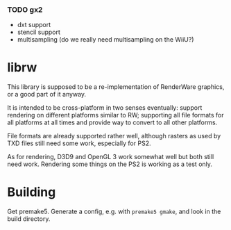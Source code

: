 ### TODO gx2
- dxt support
- stencil support
- multisampling (do we really need multisampling on the WiiU?)

librw
=====

This library is supposed to be a re-implementation of RenderWare graphics,
or a good part of it anyway.

It is intended to be cross-platform in two senses eventually:
support rendering on different platforms similar to RW;
supporting all file formats for all platforms at all times and provide
way to convert to all other platforms.

File formats are already supported rather well, although rasters
as used by TXD files still need some work, especially for PS2.

As for rendering, D3D9 and OpenGL 3 work somewhat well but both still need
work. Rendering some things on the PS2 is working as a test only.

# Building

Get premake5. Generate a config, e.g. with ``premake5 gmake``,
and look in the build directory.
